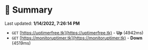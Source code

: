 # 📖 Summary
Last updated: **1/14/2022, 7:26:14 PM**

- `GET` [https://uptimerfree.tk](https://uptimerfree.tk) - **Up** (4942ms)
- `GET` [https://monitoruptimer.tk](https://monitoruptimer.tk) - **Down** (4519ms)
